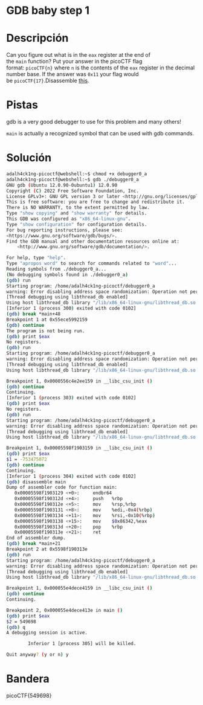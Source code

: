 # GDB baby step 1

# Descripción
Can you figure out what is in the `eax` register at the end of the `main` function? Put your answer in the picoCTF flag format: `picoCTF{n}` where `n` is the contents of the `eax` register in the decimal number base. If the answer was `0x11` your flag would be `picoCTF{17}`.Disassemble [this](https://artifacts.picoctf.net/c/512/debugger0_a).
# Pistas
gdb is a very good debugger to use for this problem and many others!

`main` is actually a recognized symbol that can be used with gdb commands.
# Solución

```bash
adalh4ck1ng-picoctf@webshell:~$ chmod +x debugger0_a
adalh4ck1ng-picoctf@webshell:~$ gdb ./debugger0_a
GNU gdb (Ubuntu 12.0.90-0ubuntu1) 12.0.90
Copyright (C) 2022 Free Software Foundation, Inc.
License GPLv3+: GNU GPL version 3 or later <http://gnu.org/licenses/gpl.html>
This is free software: you are free to change and redistribute it.
There is NO WARRANTY, to the extent permitted by law.
Type "show copying" and "show warranty" for details.
This GDB was configured as "x86_64-linux-gnu".
Type "show configuration" for configuration details.
For bug reporting instructions, please see:
<https://www.gnu.org/software/gdb/bugs/>.
Find the GDB manual and other documentation resources online at:
    <http://www.gnu.org/software/gdb/documentation/>.

For help, type "help".
Type "apropos word" to search for commands related to "word"...
Reading symbols from ./debugger0_a...
(No debugging symbols found in ./debugger0_a)
(gdb) run
Starting program: /home/adalh4ck1ng-picoctf/debugger0_a 
warning: Error disabling address space randomization: Operation not permitted
[Thread debugging using libthread_db enabled]
Using host libthread_db library "/lib/x86_64-linux-gnu/libthread_db.so.1".
[Inferior 1 (process 300) exited with code 0102]
(gdb) break *main+48
Breakpoint 1 at 0x55ece5992159
(gdb) continue
The program is not being run.
(gdb) print $eax
No registers.
(gdb) run
Starting program: /home/adalh4ck1ng-picoctf/debugger0_a 
warning: Error disabling address space randomization: Operation not permitted
[Thread debugging using libthread_db enabled]
Using host libthread_db library "/lib/x86_64-linux-gnu/libthread_db.so.1".

Breakpoint 1, 0x0000556c4e2ee159 in __libc_csu_init ()
(gdb) continue
Continuing.
[Inferior 1 (process 303) exited with code 0102]
(gdb) print $eax
No registers.
(gdb) run
Starting program: /home/adalh4ck1ng-picoctf/debugger0_a 
warning: Error disabling address space randomization: Operation not permitted
[Thread debugging using libthread_db enabled]
Using host libthread_db library "/lib/x86_64-linux-gnu/libthread_db.so.1".

Breakpoint 1, 0x00005598f1903159 in __libc_csu_init ()
(gdb) print $eax
$1 = -753475072
(gdb) continue
Continuing.
[Inferior 1 (process 304) exited with code 0102]
(gdb) disassemble main
Dump of assembler code for function main:
   0x00005598f1903129 <+0>:     endbr64 
   0x00005598f190312d <+4>:     push   %rbp
   0x00005598f190312e <+5>:     mov    %rsp,%rbp
   0x00005598f1903131 <+8>:     mov    %edi,-0x4(%rbp)
   0x00005598f1903134 <+11>:    mov    %rsi,-0x10(%rbp)
   0x00005598f1903138 <+15>:    mov    $0x86342,%eax
   0x00005598f190313d <+20>:    pop    %rbp
   0x00005598f190313e <+21>:    ret    
End of assembler dump.
(gdb) break *main+21
Breakpoint 2 at 0x5598f190313e
(gdb) run
Starting program: /home/adalh4ck1ng-picoctf/debugger0_a 
warning: Error disabling address space randomization: Operation not permitted
[Thread debugging using libthread_db enabled]
Using host libthread_db library "/lib/x86_64-linux-gnu/libthread_db.so.1".

Breakpoint 1, 0x000055e4dece4159 in __libc_csu_init ()
(gdb) continue
Continuing.

Breakpoint 2, 0x000055e4dece413e in main ()
(gdb) print $eax
$2 = 549698
(gdb) q
A debugging session is active.

        Inferior 1 [process 305] will be killed.

Quit anyway? (y or n) y
```

# Bandera
picoCTF{549698}